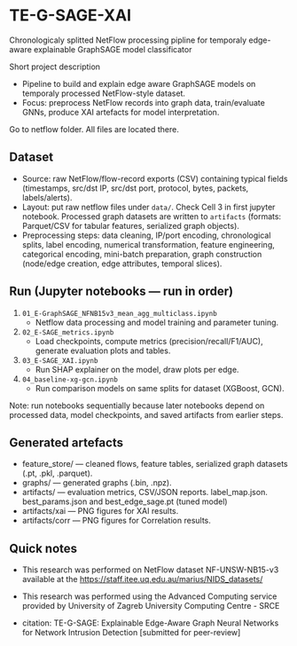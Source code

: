 # TE-G-SAGE-XAI 
Chronologicaly splitted NetFlow processing pipline for temporaly edge-aware explainable GraphSAGE model classificator  

Short project description
- Pipeline to build and explain edge aware GraphSAGE models on temporaly processed NetFlow-style dataset.  
- Focus: preprocess NetFlow records into graph data, train/evaluate GNNs, produce XAI artefacts for model interpretation.

Go to netflow folder. All files are located there.

## Dataset
- Source: raw NetFlow/flow-record exports (CSV) containing typical fields (timestamps, src/dst IP, src/dst port, protocol, bytes, packets, labels/alerts).  
- Layout: put raw netflow files under `data/`. Check Cell 3 in first jupyter notebook. Processed graph datasets are written to `artifacts` (formats: Parquet/CSV for tabular features, serialized graph objects).  
- Preprocessing steps: data cleaning, IP/port encoding, chronological splits, label encoding, numerical transformation, feature engineering, categorical encoding, mini-batch preparation, graph construction (node/edge creation, edge attributes, temporal slices).

## Run (Jupyter notebooks — run in order)
1. `01_E-GraphSAGE_NFNB15v3_mean_agg_multiclass.ipynb`  
    - Netflow data processing and model training and parameter tuning.  
2. `02_E-SAGE_metrics.ipynb`  
    - Load checkpoints, compute metrics (precision/recall/F1/AUC), generate evaluation plots and tables.  
3. `03_E-SAGE_XAI.ipynb`  
    - Run SHAP explainer on the model, draw plots per edge.  
4. `04_baseline-xg-gcn.ipynb`  
    - Run comparison models on same splits for dataset (XGBoost, GCN).  

Note: run notebooks sequentially because later notebooks depend on processed data, model checkpoints, and saved artifacts from earlier steps.

## Generated artefacts
- feature_store/ — cleaned flows, feature tables, serialized graph datasets (.pt, .pkl, .parquet).  
- graphs/ — generated graphs (.bin, .npz).  
- artifacts/ — evaluation metrics, CSV/JSON reports. label_map.json. best_params.json and best_edge_sage.pt (tuned model) 
- artifacts/xai — PNG figures for XAI results.  
- artifacts/corr — PNG figures for Correlation results.  

## Quick notes
- This research was performed on NetFlow dataset NF-UNSW-NB15-v3 available at the https://staff.itee.uq.edu.au/marius/NIDS_datasets/
- This research was performed using the Advanced Computing service provided by University of Zagreb University Computing Centre - SRCE

- citation: TE-G-SAGE: Explainable Edge-Aware Graph Neural Networks for Network Intrusion Detection [submitted for peer-review]
